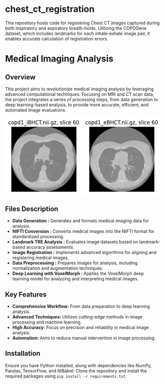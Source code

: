 # chest_ct_registration
This repository hosts code for registering Chest CT images captured during both inspiratory and expiratory breath-holds. Utilizing the COPDGene dataset, which includes landmarks for each inhale-exhale image pair, it enables accurate calculation of registration errors.

# Medical Imaging Analysis

## Overview
This project aims to revolutionize medical imaging analysis by leveraging advanced computational techniques. Focusing on MRI and CT scan data, the project integrates a series of processing steps, from data generation to deep learning-based analysis, to provide more accurate, efficient, and automated image evaluations.

![Overview Image](/images/copd1.png)

## Files Description
- **Data Generation :** Generates and formats medical imaging data for analysis.
- **NIFTI Conversion :** Converts medical images into the NIFTI format for standardized processing.
- **Landmark TRE Analysis :** Evaluates image datasets based on landmark-based accuracy assessments.
- **Image Registration  :** Implements advanced algorithms for aligning and registering medical images.
- **Data Preprocessing :** Prepares images for analysis, including normalization and augmentation techniques.
- **Deep Learning with VoxelMorph :** Applies the VoxelMorph deep learning model for analyzing and interpreting medical images.

## Key Features
- **Comprehensive Workflow:** From data preparation to deep learning analysis.
- **Advanced Techniques:** Utilizes cutting-edge methods in image processing and machine learning.
- **High Accuracy:** Focus on precision and reliability in medical image analysis.
- **Automation:** Aims to reduce manual intervention in image processing.

## Installation
Ensure you have Python installed, along with dependencies like NumPy, Pandas, TensorFlow, and NiBabel. Clone the repository and install the required packages using `pip install -r requirements.txt`.

